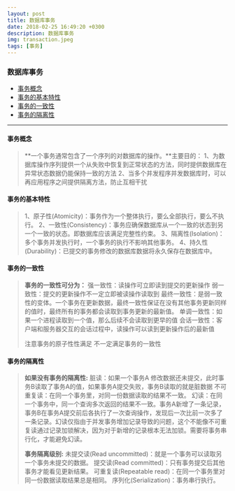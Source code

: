 ```yaml
---
layout: post
title: 数据库事务
date: 2018-02-25 16:49:20 +0300
description: 数据库事务
img: transaction.jpeg
tags: [事务]
---
```


### 数据库事务

- [事务概念](#事务概念)
- [事务的基本特性](#事务的基本特性)
- [事务的一致性](#事务的一致性)
- [事务的隔离性](#事务的隔离性)

---
#### 事务概念
> **一个事务通常包含了一个序列的对数据库的操作。**主要目的：
>1、为数据库操作序列提供一个从失败中恢复到正常状态的方法，同时提供数据库在异常状态数据仍能保持一致的方法
>2、当多个并发程序并发数据库时，可以再应用程序之间提供隔离方法，防止互相干扰


#### 事务的基本特性
> 1、原子性(Atomicity)：事务作为一个整体执行，要么全部执行，要么不执行。
> 2、一致性(Consistency)：事务应确保数据库从一个一致的状态到另一个一致的状态。即数据库应该满足完整性约束。
> 3、隔离性(Isolation)：多个事务并发执行时，一个事务的执行不影响其他事务。
> 4、持久性(Durability)：已提交的事务修改的数据库数据将永久保存在数据库中。

#### 事务的一致性
> **事务的一致性可分为：**
> 强一致性：读操作可立即读到提交的更新操作
> 弱一致性：提交的更新操作不一定立即被读操作读取到
> 最终一致性：是弱一致性的变体。一个事务在更新数据，最终一致性保证在没有其他事务更新同样的值时，最终所有的事务都会读取到事务更新的最新值。
> 单调一致性：如果一个进程读取到一个值，那么后续不会读取到更早的值
> 会话一致性：客户端和服务器交互的会话过程中，读操作可以读到更新操作后的最新值
>
>注意事务的原子性性满足 不一定满足事务的一致性

#### 事务的隔离性
> **如果没有事务的隔离性:**
> 脏读：如果一个事务A 修改数据还未提交，此时事务B读取了事务A的值，如果事务A提交失败，事务B读取的就是脏数据
> 不可重复读：在同一个事务里，对同一份数据读取的结果不一致。
> 幻读：在同一个事务中，同一个查询多次返回的结果不一致。事务A新增了一条记录，事务B在事务A提交前后各执行了一次查询操作，发现后一次比前一次多了一条记录。幻读仅指由于并发事务增加记录导致的问题，这个不能像不可重复读通过记录加锁解决，因为对于新增的记录根本无法加锁。需要将事务串行化，才能避免幻读。
>
>**事务隔离级别:**
>未提交读(Read uncommitted)：就是一个事务可以读取另一个事务未提交的数据。
>提交读(Read committed)：只有事务提交后其他事务才能看见更新结果。
>可重复读(Repeatable read)：在同一个事务里对同一份数据读取结果总是相同。
>序列化(Serialization)：事务串行执行。